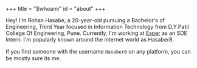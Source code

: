 +++
title = "$whoami"
id = "about"
+++

Hey! I'm Rohan Hasabe, a 20-year-old pursuing a Bachelor's of Engineering, Third Year focused in Information Technology from D.Y.Patil College Of Engineering, Pune. Currently, I'm working at [Esper](https://www.esper.io) as an SDE Intern. I'm popularly known around the internet world as Hasaber8.

If you ﬁnd some­one with the user­name `Hasaber8` on any platform, you can be mostly sure its me.
